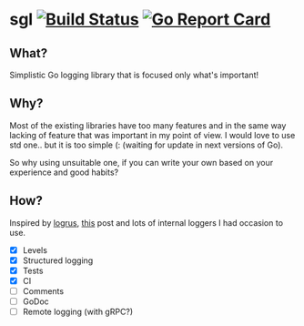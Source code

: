 # sgl [![Build Status](https://travis-ci.org/Bplotka/sgl.svg?branch=master)](https://travis-ci.org/Bplotka/sgl) [![Go Report Card](https://goreportcard.com/badge/github.com/Bplotka/sgl)](https://goreportcard.com/report/github.com/Bplotka/sgl)


## What?

Simplistic Go logging library that is focused only what's important!

## Why? 

Most of the existing libraries have too many features and in the same way lacking of feature that 
was important in my point of view. I would love to use std one.. but it is too simple (: (waiting for update in next versions of Go).

So why using unsuitable one, if you can write your own based on your experience and good habits?

## How?

Inspired by [logrus](https://github.com/sirupsen/logrus), [this](https://dave.cheney.net/2015/11/05/lets-talk-about-logging) post and lots of internal loggers I had occasion to use.

- [X] Levels
- [X] Structured logging
- [X] Tests
- [x] CI
- [ ] Comments
- [ ] GoDoc 
- [ ] Remote logging (with gRPC?)
